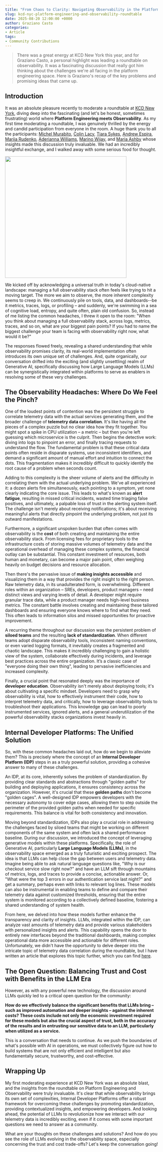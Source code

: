 ```yaml
---
title: "From Chaos to Clarity: Navigating Observability in the Platform Engineering Era (and a Dash of AI)"
slug: kcd-nyc-platform-engineering-and-observability-roundtable
date: 2025-08-20 12:00:00 +0000
author: Graziano Casto
categories:
- Article
tags:
- Community Contributions
---
```


> There was a great energy at KCD New York this year, and for Graziano Casto, a personal highlight was leading a roundtable on observability. It was a fascinating discussion that really got him thinking about the challenges we're all facing in the platform engineering space. Here is Graziano's recap of the key problems and promising ideas that came up.

## Introduction

It was an absolute pleasure recently to moderate a roundtable at [KCD New York](https://community.cncf.io/events/details/cncf-kcd-new-york-presents-kcd-new-york-2025/), diving deep into the fascinating (and let's be honest, sometimes frustrating) world where **Platform Engineering meets Observability**. As my first time moderating a roundtable, I was genuinely thrilled by the energy and candid participation from everyone in the room. A huge thank you to all the participants: [Michel Murabito](https://www.linkedin.com/in/mich-murabito/), [Colin Lacy](https://www.linkedin.com/in/colinjlacy/), [Tiara Sykes](https://www.linkedin.com/in/tiara-sykes/), [Andrew Espira](https://www.linkedin.com/in/andrew-espira/), [Mariia Rudenko](https://www.linkedin.com/in/mariia-r-748931163/), [Aderianna Williams](https://www.linkedin.com/in/at-williams/), [Marino Wijay](https://www.linkedin.com/in/mwijay/), and [Maria Ashby](https://www.linkedin.com/in/maria-ashby/) whose insights made this discussion truly invaluable. We had an incredibly insightful exchange, and I walked away with some serious food for thought.

<img src="../assets/kcd-nyc-pe-roundtable.jpeg" width=400px />

We kicked off by acknowledging a universal truth in today's cloud-native landscape: managing a full observability stack often feels like trying to hit a moving target. The more we aim to observe, the more inherent complexity seems to creep in. We continuously pile on tools, data, and dashboards--be it metrics, traces, logs, or profiling – and suddenly, we're swimming in a sea of cognitive load, entropy, and quite often, plain old confusion. So, instead of me listing the common headaches, I threw it open to the room: "When you think about managing a full observability stack, across logs, metrics, traces, and so on, what are your biggest pain points? If you had to name the biggest challenge your team is facing with observability right now, what would it be?"

The responses flowed freely, revealing a shared understanding that while observability promises clarity, its real-world implementation often introduces its own unique set of challenges. And, quite organically, our conversation drifted into the exciting (and slightly unsettling) realm of Generative AI, specifically discussing how Large Language Models (LLMs) can be synergistically integrated within platforms to serve as enablers in resolving some of these very challenges.

## The Observability Headaches: Where Do We Feel the Pinch?

One of the loudest points of contention was the persistent struggle to correlate telemetry data with the actual services generating them, and the broader challenge of **telemetry data correlation**. It's like having all the pieces of a complex puzzle but no clear idea how they fit together. You might spot a spike in CPU utilization – a metric – but then you're left guessing which microservice is the culprit. Then begins the detective work: diving into logs to pinpoint an error, and finally tracing requests to understand the flow. The fundamental problem is that these critical data points often reside in disparate systems, use inconsistent identifiers, and demand a significant amount of manual effort and intuition to connect the dots. This fragmentation makes it incredibly difficult to quickly identify the root cause of a problem when seconds count.

Adding to this complexity is the sheer volume of alerts and the difficulty in correlating them with the actual underlying problem. We've all experienced it: a dozen alerts fire simultaneously, each pointing to a symptom, yet none clearly indicating the core issue. This leads to what's known as **alert fatigue**, resulting in missed critical incidents, wasted time triaging false positives, and ultimately, a palpable loss of trust in the alerting system itself. The challenge isn't merely about receiving notifications; it's about receiving meaningful alerts that directly pinpoint the underlying problem, not just its outward manifestations.

Furthermore, a significant unspoken burden that often comes with observability is the **cost** of both creating and maintaining the entire observability stack. From licensing fees for proprietary tools to the infrastructure costs of storing massive volumes of telemetry data and the operational overhead of managing these complex systems, the financial outlay can be substantial. This constant investment of resources, both human and monetary, can become a major pain point, often weighing heavily on budget decisions and resource allocation.

Then there's the pervasive issue of **making insights accessible** and visualizing them in a way that provides the right insight to the right person. Raw telemetry data, in its unadulterated form, is overwhelming. Different roles within an organization – SREs, developers, product managers – need distinct views and varying levels of detail. A developer might require granular trace data, while a product manager needs high-level business metrics. The constant battle involves creating and maintaining these tailored dashboards and ensuring everyone knows where to find what they need. This often leads to information silos and missed opportunities for proactive improvement.

A recurring theme throughout our discussion was the persistent problem of **siloed teams** and the resulting **lack of standardization**. When different teams adopt disparate observability tools, inconsistent naming conventions, or even varied logging formats, it inevitably creates a fragmented and chaotic landscape. This makes it incredibly challenging to gain a holistic view of the system, collaborate effectively during incidents, and leverage best practices across the entire organization. It’s a classic case of "everyone doing their own thing", leading to pervasive inefficiencies and increased complexity.

Finally, a crucial point that resonated deeply was the importance of **developer education**. Observability isn't merely about deploying tools; it's about cultivating a specific mindset. Developers need to grasp why observability is vital, how to effectively instrument their code, how to interpret telemetry data, and critically, how to leverage observability tools to troubleshoot their applications. This knowledge gap can lead to poorly instrumented services, ignored alerts, and a general underutilization of the powerful observability stacks organizations invest heavily in.

## Internal Developer Platforms: The Unified Solution

So, with these common headaches laid out, how do we begin to alleviate them? This is precisely where the concept of an **Internal Developer Platform (IDP)** steps in as a truly powerful solution, providing a cohesive answer to many of these challenges.

An IDP, at its core, inherently solves the problem of standardization. By providing clear standards and abstractions through "golden paths" for building and deploying applications, it ensures consistency across the organization. However, it's crucial that these **golden paths** don't become "golden cages". A well-designed IDP empowers developers with the necessary autonomy to cover edge cases, allowing them to step outside the perimeter of the provided golden paths when needed for specific requirements. This balance is vital for both consistency and innovation.

Moving beyond standardization, IDPs also play a crucial role in addressing the challenges faced by siloed teams that might be working on different components of the same system and often lack a shared performance baseline. During our discussion, we introduced the concept of leveraging generative models within these platforms. Specifically, the role of Generative AI, particularly **Large Language Models (LLMs)**, in the observability space emerged as a truly futuristic and exciting prospect. The idea is that LLMs can help close the gap between users and telemetry data. Imagine being able to ask natural language questions like, "Why is our checkout service slow right now?" and have an LLM sift through mountains of metrics, logs, and traces to provide a concise, actionable answer. Or, "What were the top 3 errors in our authentication service last night?" and get a summary, perhaps even with links to relevant log lines. These models can also be instrumental in enabling teams to define and compare their telemetry data against customized thresholds, ensuring that the entire system is monitored according to a collectively defined baseline, fostering a shared understanding of system health.

From here, we delved into how these models further enhance the transparency and clarity of insights. LLMs, integrated within the IDP, can analyze vast amounts of telemetry data and provide various stakeholders with personalized insights and alerts. This capability opens the door to entirely new interfaces beyond the traditional dashboards, making complex operational data more accessible and actionable for different roles. Unfortunately, we didn't have the opportunity to delve deeper into the intricate topic of telemetry data correlation during the roundtable, but I have written an article that explores this topic further, which you can find [here](https://www.linkedin.com/pulse/9-serving-observability-first-dish-graziano-casto-05rhf).

## The Open Question: Balancing Trust and Cost with Benefits in the LLM Era

However, as with any powerful new technology, the discussion around LLMs quickly led to a critical open question for the community:

**How do we effectively balance the significant benefits that LLMs bring – such as improved automation and deeper insights – against the inherent costs? These costs include not only the economic investment required for these models but also the crucial aspect of trust, both in the accuracy of the results and in entrusting our sensitive data to an LLM, particularly when utilized as a service.**

This is a conversation that needs to continue. As we push the boundaries of what's possible with AI in operations, we must collectively figure out how to build systems that are not only efficient and intelligent but also fundamentally secure, trustworthy, and cost-effective.

## Wrapping Up

My first moderating experience at KCD New York was an absolute blast, and the insights from the roundtable on Platform Engineering and Observability were truly invaluable. It's clear that while observability brings its own set of complexities, Internal Developer Platforms offer a robust framework for overcoming these challenges by promoting standardization, providing contextualized insights, and empowering developers. And looking ahead, the potential of LLMs to revolutionize how we interact with our telemetry data is incredibly exciting, even if it comes with some important questions we need to answer as a community.

What are your thoughts on these challenges and solutions? And how do you see the role of LLMs evolving in the observability space, especially concerning the trust and cost trade-offs? Let's keep the conversation going!
